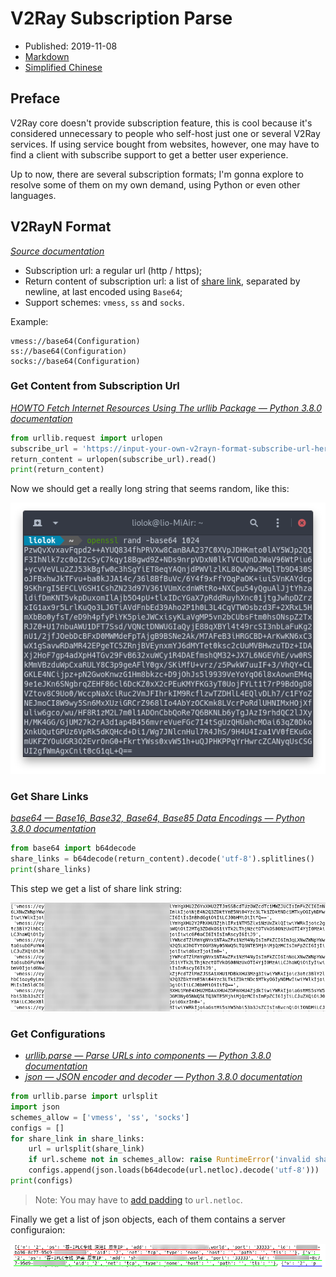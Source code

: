# V2Ray Subscription Parse

- Published: 2019-11-08
- [Markdown][raw]
- [Simplified Chinese][zhs]

[raw]: https://raw.githubusercontent.com/liolok/liolok.com/master/v2ray-subscription-parse/index.md
[zhs]: https://liolok.com/zhs/v2ray-subscription-parse/

## Preface

V2Ray core doesn't provide subscription feature, this is cool because it's considered unnecessary to people who self-host just one or several V2Ray services. If using service bought from websites, however, one may have to find a client with subscribe support to get a better user experience.

Up to now, there are several subscription formats; I'm gonna explore to resolve some of them on my own demand, using Python or even other languages.

## V2RayN Format

*[Source documentation][v2rayn-format]*

- Subscription url: a regular url (http / https);
- Return content of subscription url: a list of [share link][v2rayn-share-link], separated by newline, at last encoded using `Base64`;
- Support schemes: `vmess`, `ss` and `socks`.

[v2rayn-format]: https://github.com/2dust/v2rayN/wiki/订阅功能说明 "订阅功能说明 · 2dust/v2rayN Wiki"
[v2rayn-share-link]: https://github.com/2dust/v2rayN/wiki/分享链接格式说明(ver-2) "分享链接格式说明(ver 2) · 2dust/v2rayN Wiki"

Example:

```
vmess://base64(Configuration)
ss://base64(Configuration)
socks://base64(Configuration)
```

### Get Content from Subscription Url

*[HOWTO Fetch Internet Resources Using The urllib Package — Python 3.8.0 documentation](https://docs.python.org/3/howto/urllib2.html#fetching-urls "HOWTO Fetch Internet Resources Using The urllib Package — Python 3.8.0 documentation")*

```py
from urllib.request import urlopen
subscribe_url = 'https://input-your-own-v2rayn-format-subscribe-url-here'
return_content = urlopen(subscribe_url).read()
print(return_content)
```

Now we should get a really long string that seems random, like this:

![Base64 Example](./base64-example.webp)

### Get Share Links

*[base64 — Base16, Base32, Base64, Base85 Data Encodings — Python 3.8.0 documentation](https://docs.python.org/3/library/base64.html?highlight=base64#base64.b64decode "base64 — Base16, Base32, Base64, Base85 Data Encodings — Python 3.8.0 documentation")*

```py
from base64 import b64decode
share_links = b64decode(return_content).decode('utf-8').splitlines()
print(share_links)
```

This step we get a list of share link string:

![Share Links](./share-links.webp)

### Get Configurations

- *[urllib.parse — Parse URLs into components — Python 3.8.0 documentation](https://docs.python.org/3/library/urllib.parse.html#urllib.parse.urlsplit "urllib.parse — Parse URLs into components — Python 3.8.0 documentation")*
- *[json — JSON encoder and decoder — Python 3.8.0 documentation](https://docs.python.org/3/library/json.html#json.loads "json — JSON encoder and decoder — Python 3.8.0 documentation")*

```py
from urllib.parse import urlsplit
import json
schemes_allow = ['vmess', 'ss', 'socks']
configs = []
for share_link in share_links:
    url = urlsplit(share_link)
    if url.scheme not in schemes_allow: raise RuntimeError('invalid share link')
    configs.append(json.loads(b64decode(url.netloc).decode('utf-8')))
print(configs)
```

> Note: You may have to [add padding][padding] to `url.netloc`.

[padding]: https://github.com/liolok/blog-hexo/issues/36#issuecomment-646955535

Finally we get a list of json objects, each of them contains a server configuraion:

![Configurations](./configurations.webp)
